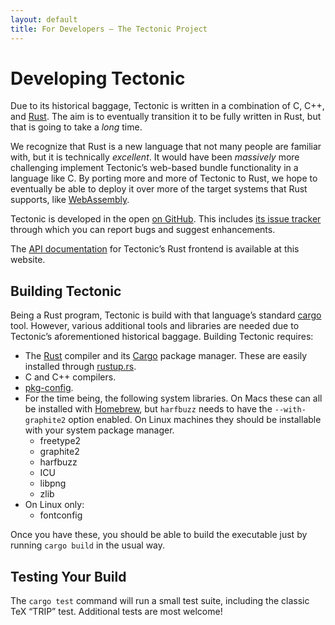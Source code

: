 ```yaml
---
layout: default
title: For Developers — The Tectonic Project
---
```


# Developing Tectonic

Due to its historical baggage, Tectonic is written in a combination of C, C++,
and [Rust](https://www.rust-lang.org/). The aim is to eventually transition it
to be fully written in Rust, but that is going to take a *long* time.

We recognize that Rust is a new language that not many people are familiar
with, but it is technically *excellent*. It would have been *massively* more
challenging implement Tectonic’s web-based bundle functionality in a language
like C. By porting more and more of Tectonic to Rust, we hope to eventually be
able to deploy it over more of the target systems that Rust supports, like
[WebAssembly](http://webassembly.org/).

Tectonic is developed in the open
[on GitHub](https://www.github.com/tectonic-typesetting/tectonic/). This
includes
[its issue tracker](https://www.github.com/tectonic-typesetting/tectonic/issues/)
through which you can report bugs and suggest enhancements.

The [API documentation](../api-docs/tectonic/) for Tectonic’s Rust frontend is
available at this website.


## Building Tectonic

Being a Rust program, Tectonic is build with that language’s standard
[cargo](http://doc.crates.io/) tool. However, various additional tools and
libraries are needed due to Tectonic’s aforementioned historical baggage.
Building Tectonic requires:

- The [Rust](https://www.rust-lang.org/) compiler and its
  [Cargo](https://crates.io/) package manager. These are easily installed
  through [rustup.rs](https://www.rustup.rs).
- C and C++ compilers.
- [pkg-config](https://www.freedesktop.org/wiki/Software/pkg-config/).
- For the time being, the following system libraries. On Macs these can all be
  installed with [Homebrew](http://brew.sh), but `harfbuzz` needs to have the
  `--with-graphite2` option enabled. On Linux machines they should be
  installable with your system package manager.
  - freetype2
  - graphite2
  - harfbuzz
  - ICU
  - libpng
  - zlib
- On Linux only:
  - fontconfig

Once you have these, you should be able to build the executable just by
running `cargo build` in the usual way.


## Testing Your Build

The `cargo test` command will run a small test suite, including the classic
TeX “TRIP” test. Additional tests are most welcome!
